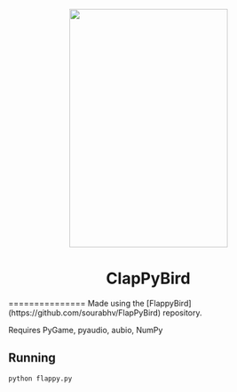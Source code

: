 <p align="center">
  <img width="285" height="428" src="https://cdn.discordapp.com/attachments/610502203672756295/616140281066291210/unknown.png">
</p>
<h1 align="center">ClapPyBird</h1>
===============
Made using the [FlappyBird](https://github.com/sourabhv/FlapPyBird) repository.

Requires PyGame, pyaudio, aubio, NumPy

## Running
```
python flappy.py
```
